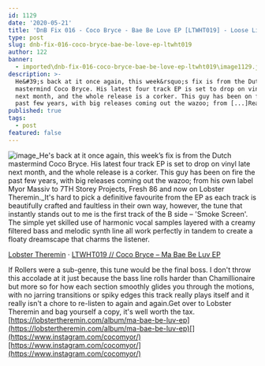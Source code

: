 ```yaml
---
id: 1129
date: '2020-05-21'
title: 'DnB Fix 016 - Coco Bryce - Bae Be Love EP [LTWHT019] - Loose Lips'
type: post
slug: dnb-fix-016-coco-bryce-bae-be-love-ep-ltwht019
author: 122
banner:
  - imported\dnb-fix-016-coco-bryce-bae-be-love-ep-ltwht019\image1129.jpeg
description: >-
  He&#39;s back at it once again, this week&rsquo;s fix is from the Dutch
  mastermind Coco Bryce. His latest four track EP is set to drop on vinyl late
  next month, and the whole release is a corker. This guy has been on fire the
  past few years, with big releases coming out the wazoo; from [...]Read More...
published: true
tags:
  - post
featured: false
---
```

![image](../imported\dnb-fix-016-coco-bryce-bae-be-love-ep-ltwht019\image1129.jpeg)_He's back at it once again, this week’s fix is from the Dutch mastermind Coco Bryce. His latest four track EP is set to drop on vinyl late next month, and the whole release is a corker. This guy has been on fire the past few years, with big releases coming out the wazoo; from his own label Myor Massiv to 7TH Storey Projects, Fresh 86 and now on Lobster Theremin._It's hard to pick a definitive favourite from the EP as each track is beautifully crafted and faultless in their own way, however, the tune that instantly stands out to me is the first track of the B side – 'Smoke Screen'. The simple yet skilled use of harmonic vocal samples layered with a creamy filtered bass and melodic synth line all work perfectly in tandem to create a floaty dreamscape that charms the listener.

[Lobster Theremin](https://soundcloud.com/lobster-theremin "Lobster Theremin") · [LTWHT019 // Coco Bryce – Ma Bae Be Luv EP](https://soundcloud.com/lobster-theremin/ltwht019-coco-bryce-ma-bae-be-luv-ep "LTWHT019 // Coco Bryce - Ma Bae Be Luv EP")

If Rollers were a sub-genre, this tune would be the final boss. I don't throw this accolade at it just because the bass line rolls harder than Chamillionaire but more so for how each section smoothly glides you through the motions, with no jarring transitions or spiky edges this track really plays itself and it really isn't a chore to re-listen to again and again.Get over to Lobster Theremin and bag yourself a copy, it's well worth the tax.[](https://lobstertheremin.com/album/ma-bae-be-luv-ep)[https://lobstertheremin.com/album/ma-bae-be-luv-ep](https://lobstertheremin.com/album/ma-bae-be-luv-ep)[](https://www.instagram.com/cocomyor/)[https://www.instagram.com/cocomyor/](https://www.instagram.com/cocomyor/)